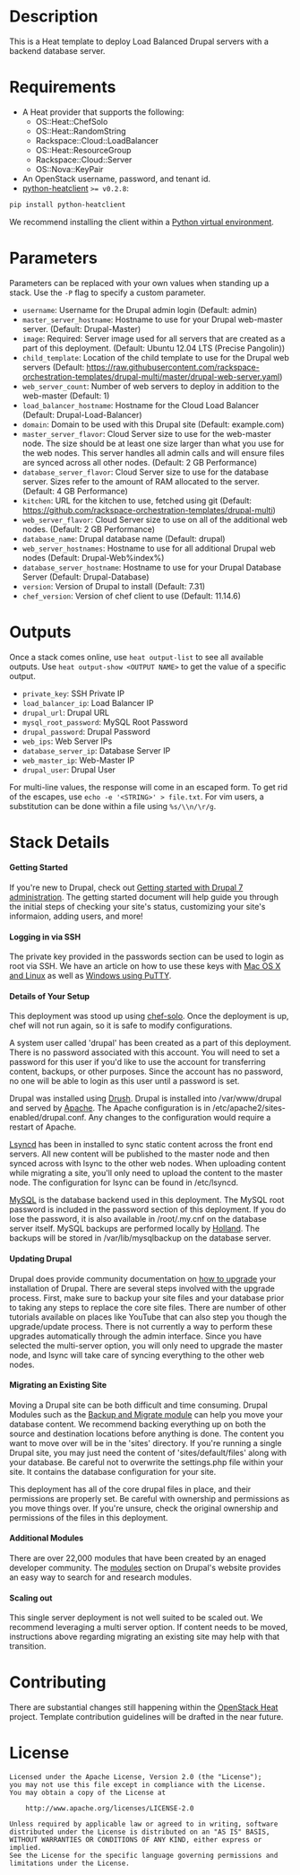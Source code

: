 Description
===========

This is a Heat template to deploy Load Balanced Drupal servers with a
backend database server.

Requirements
============
* A Heat provider that supports the following:
  * OS::Heat::ChefSolo
  * OS::Heat::RandomString
  * Rackspace::Cloud::LoadBalancer
  * OS::Heat::ResourceGroup
  * Rackspace::Cloud::Server
  * OS::Nova::KeyPair
* An OpenStack username, password, and tenant id.
* [python-heatclient](https://github.com/openstack/python-heatclient)
`>= v0.2.8`:

```bash
pip install python-heatclient
```

We recommend installing the client within a [Python virtual
environment](http://www.virtualenv.org/).

Parameters
==========
Parameters can be replaced with your own values when standing up a stack. Use
the `-P` flag to specify a custom parameter.

* `username`: Username for the Drupal admin login (Default: admin)
* `master_server_hostname`: Hostname to use for your Drupal web-master server.
  (Default: Drupal-Master)
* `image`: Required: Server image used for all servers that are created as a
  part of this deployment. (Default: Ubuntu 12.04 LTS (Precise Pangolin))
* `child_template`: Location of the child template to use for the Drupal web
  servers (Default:
  https://raw.githubusercontent.com/rackspace-orchestration-templates/drupal-multi/master/drupal-web-server.yaml)
* `web_server_count`: Number of web servers to deploy in addition to the
  web-master (Default: 1)
* `load_balancer_hostname`: Hostname for the Cloud Load Balancer (Default:
  Drupal-Load-Balancer)
* `domain`: Domain to be used with this Drupal site (Default: example.com)
* `master_server_flavor`: Cloud Server size to use for the web-master node. The
  size should be at least one size larger than what you use for the web nodes.
  This server handles all admin calls and will ensure files are synced across
  all other nodes. (Default: 2 GB Performance)
* `database_server_flavor`: Cloud Server size to use for the database server.
  Sizes refer to the amount of RAM allocated to the server. (Default: 4 GB
  Performance)
* `kitchen`: URL for the kitchen to use, fetched using git (Default:
  https://github.com/rackspace-orchestration-templates/drupal-multi)
* `web_server_flavor`: Cloud Server size to use on all of the additional web
  nodes. (Default: 2 GB Performance)
* `database_name`: Drupal database name (Default: drupal)
* `web_server_hostnames`: Hostname to use for all additional Drupal web nodes
  (Default: Drupal-Web%index%)
* `database_server_hostname`: Hostname to use for your Drupal Database Server
  (Default: Drupal-Database)
* `version`: Version of Drupal to install (Default: 7.31)
* `chef_version`: Version of chef client to use (Default: 11.14.6)

Outputs
=======
Once a stack comes online, use `heat output-list` to see all available outputs.
Use `heat output-show <OUTPUT NAME>` to get the value of a specific output.

* `private_key`: SSH Private IP
* `load_balancer_ip`: Load Balancer IP
* `drupal_url`: Drupal URL
* `mysql_root_password`: MySQL Root Password
* `drupal_password`: Drupal Password
* `web_ips`: Web Server IPs
* `database_server_ip`: Database Server IP
* `web_master_ip`: Web-Master IP
* `drupal_user`: Drupal User

For multi-line values, the response will come in an escaped form. To get rid of
the escapes, use `echo -e '<STRING>' > file.txt`. For vim users, a substitution
can be done within a file using `%s/\\n/\r/g`.

Stack Details
=============
#### Getting Started
If you're new to Drupal, check out [Getting started with Drupal 7
administration](https://drupal.org/getting-started/7/admin). The getting
started document will help guide you through the initial steps of checking
your site's status, customizing your site's informaion, adding users, and
more!

#### Logging in via SSH
The private key provided in the passwords section can be used to login as
root via SSH. We have an article on how to use these keys with [Mac OS X and
Linux](http://www.rackspace.com/knowledge_center/article/logging-in-with-a-ssh-private-key-on-linuxmac)
as well as [Windows using
PuTTY](http://www.rackspace.com/knowledge_center/article/logging-in-with-a-ssh-private-key-on-windows).

#### Details of Your Setup
This deployment was stood up using
[chef-solo](http://docs.opscode.com/chef_solo.html). Once the deployment is
up, chef will not run again, so it is safe to modify configurations.

A system user called 'drupal' has been created as a part of this deployment.
There is no password associated with this account. You will need to set a
password for this user if you'd like to use the account for transferring
content, backups, or other purposes. Since the account has no password, no
one will be able to login as this user until a password is set.

Drupal was installed using [Drush](http://drush.ws/about). Drupal is
installed into /var/www/drupal and served by
[Apache](http://httpd.apache.org/). The Apache configuration is in
/etc/apache2/sites-enabled/drupal.conf. Any changes to the configuration
would require a restart of Apache.

[Lsyncd](https://code.google.com/p/lsyncd/) has been in installed to sync
static content across the front end servers. All new content will be
published to the master node and then synced across with lsync to the other
web nodes. When uploading content while migrating a site, you'll only need to
upload the content to the master node. The configuration for lsync can be
found in /etc/lsyncd.

[MySQL](http://www.mysql.com/) is the database backend used in this
deployment. The MySQL root password is included in the password section of
this deployment. If you do lose the password, it is also available in
/root/.my.cnf on the database server itself. MySQL backups are performed
locally by [Holland](http://wiki.hollandbackup.org/). The backups will be
stored in /var/lib/mysqlbackup on the database server.

#### Updating Drupal
Drupal does provide community documentation on [how to
upgrade](https://drupal.org/upgrade) your installation of Drupal. There are
several steps involved with the upgrade process. First, make sure to backup
your site files and your database prior to taking any steps to replace the
core site files. There are number of other tutorials available on places like
YouTube that can also step you though the upgrade/update process. There is
not currently a way to perform these upgrades automatically through the admin
interface. Since you have selected the multi-server option, you will only
need to upgrade the master node, and lsync will take care of syncing
everything to the other web nodes.

#### Migrating an Existing Site
Moving a Drupal site can be both difficult and time consuming. Drupal Modules
such as the [Backup and Migrate
module](http://drupal.org/project/backup_migrate) can help you move your
database content. We recommend backing everything up on both the source and
destination locations before anything is done. The content you want to move
over will be in the 'sites' directory. If you're running a single Drupal
site, you may just need the content of 'sites/default/files' along with your
database. Be careful not to overwrite the settings.php file within your site.
It contains the database configuration for your site.

This deployment has all of the core drupal files in place, and their
permissions are properly set. Be careful with ownership and permissions as
you move things over. If you're unsure, check the original ownership and
permissions of the files in this deployment.

#### Additional Modules
There are over 22,000 modules that have been created by an enaged developer
community. The [modules](https://drupal.org/project/Modules) section on
Drupal's website provides an easy way to search for and research modules.

#### Scaling out
This single server deployment is not well suited to be scaled out.  We
recommend leveraging a multi server option. If content needs to be moved,
instructions above regarding migrating an existing site may help with that
transition.

Contributing
============
There are substantial changes still happening within the [OpenStack
Heat](https://wiki.openstack.org/wiki/Heat) project. Template contribution
guidelines will be drafted in the near future.

License
=======
```
Licensed under the Apache License, Version 2.0 (the "License");
you may not use this file except in compliance with the License.
You may obtain a copy of the License at

    http://www.apache.org/licenses/LICENSE-2.0

Unless required by applicable law or agreed to in writing, software
distributed under the License is distributed on an "AS IS" BASIS,
WITHOUT WARRANTIES OR CONDITIONS OF ANY KIND, either express or implied.
See the License for the specific language governing permissions and
limitations under the License.
```
